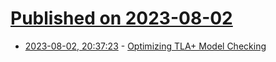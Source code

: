 # [Published on 2023-08-02](index.md)

* [2023-08-02, 20:37:23](https://lobste.rs/s/tidirr/optimizing_tla_model_checking) - [Optimizing TLA+ Model Checking](https://learntla.com/topics/optimization.html)
